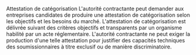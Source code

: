 Attestation de catégorisation
L'autorité contractante peut demander aux entreprises candidates de
produire une attestation de catégorisation selon les objectifs et les
besoins du marché. L'attestation de catégorisation est délivrée suivant
des critères objectifs et transparents par un organisme habilité par un
acte réglementaire.
L'autorité contractante ne peut exiger la production d'une telle
attestation pour justifier des capacités techniques des soumissionnaires
à titre exclusif ou de manière discriminatoire.